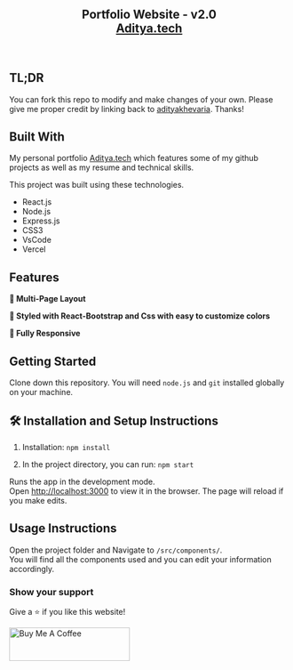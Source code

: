 <h2 align="center">
  Portfolio Website - v2.0<br/>
  <a href="https://aadiportfolio.vercel.app/" target="_blank">Aditya.tech</a>
</h2>

<br/>


## TL;DR

You can fork this repo to modify and make changes of your own. Please give me proper credit by linking back to [adityakhevaria]([https://github.com/adityakhevaria/my-portfolio]). Thanks!

## Built With

My personal portfolio <a href="https://aadiportfolio.vercel.app/" target="_blank">Aditya.tech</a> which features some of my github projects as well as my resume and technical skills.<br/>

This project was built using these technologies.

- React.js
- Node.js
- Express.js
- CSS3
- VsCode
- Vercel

## Features

**📖 Multi-Page Layout**

**🎨 Styled with React-Bootstrap and Css with easy to customize colors**

**📱 Fully Responsive**

## Getting Started

Clone down this repository. You will need `node.js` and `git` installed globally on your machine.

## 🛠 Installation and Setup Instructions

1. Installation: `npm install`

2. In the project directory, you can run: `npm start`

Runs the app in the development mode.\
Open [http://localhost:3000](http://localhost:3000) to view it in the browser.
The page will reload if you make edits.

## Usage Instructions

Open the project folder and Navigate to `/src/components/`. <br/>
You will find all the components used and you can edit your information accordingly.

### Show your support

Give a ⭐ if you like this website!

<a href="https://www.buymeacoffee.com/soumyajit4419" target="_blank"><img src="https://cdn.buymeacoffee.com/buttons/v2/default-violet.png" alt="Buy Me A Coffee" height= "60px" width= "217px" ></a>
